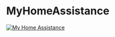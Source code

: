 # MyHomeAssistance



[![My Home Assistance](https://img.youtube.com/vi/yvziMX9Z5E8/0.jpg)](https://www.youtube.com/watch?v=yvziMX9Z5E8 "My Home Assistance")
